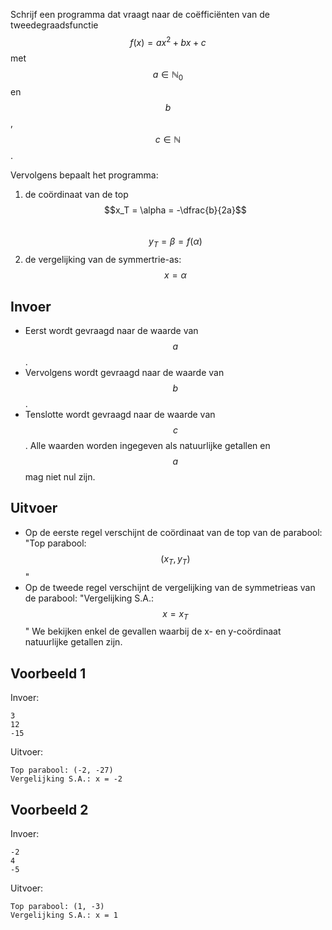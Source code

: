 Schrijf een programma dat vraagt naar de coëfficiënten van de tweedegraadsfunctie $$f(x) = ax^2 + bx + c$$ met $$a \in \mathbb{N}_0$$ en $$b$$, $$c \in \mathbb{N}$$.

Vervolgens bepaalt het programma:
1. de coördinaat van de top <br>
   $$x_T = \alpha = -\dfrac{b}{2a}$$ <br>
   $$y_T = \beta  = f(\alpha)$$
2. de vergelijking van de symmertrie-as: $$x = \alpha$$
   
## Invoer
- Eerst wordt gevraagd naar de waarde van $$a$$.
- Vervolgens wordt gevraagd naar de waarde van $$b$$.
- Tenslotte wordt gevraagd naar de waarde van $$c$$.
Alle waarden worden ingegeven als natuurlijke getallen en $$a$$ mag niet nul zijn.

## Uitvoer
- Op de eerste regel verschijnt de coördinaat van de top van de parabool: "Top parabool: $$(x_T, y_T)$$"
- Op de tweede regel verschijnt de vergelijking van de symmetrieas van de parabool: "Vergelijking S.A.: $$x = x_T$$"
We bekijken enkel de gevallen waarbij de x- en y-coördinaat natuurlijke getallen zijn.

## Voorbeeld 1
Invoer:
```
3
12
-15
```
Uitvoer:
```
Top parabool: (-2, -27)
Vergelijking S.A.: x = -2
```

## Voorbeeld 2
Invoer:
```
-2
4
-5
```
Uitvoer:
```
Top parabool: (1, -3)
Vergelijking S.A.: x = 1
```
